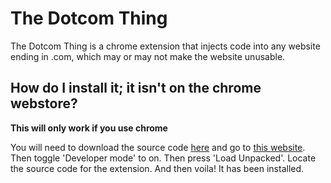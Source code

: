 # The Dotcom Thing

The Dotcom Thing is a chrome extension that injects code into any website ending in .com, which may or may not make the website unusable.

## How do I install it; it isn't on the chrome webstore?

**This will only work if you use chrome**

You will need to download the source code [here](github.com/ljp-projects/thedotcomthing) and go to [this website](chrome://extension). Then toggle 'Developer mode' to on. Then press 'Load Unpacked'. Locate the source code for the extension. And then voila! It has been installed.